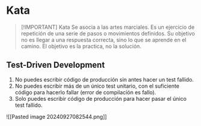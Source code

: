 # Kata

> [!IMPORTANT] Kata
> Se asocia a las artes marciales. Es un ejercicio de repetición de una serie de pasos o movimientos definidos.
> Su objetivo no es llegar a una respuesta correcta, sino lo que se aprende en el camino.
> El objetivo es la practica, no la solución.

## Test-Driven Development
1. No puedes escribir código de producción sin antes hacer un test fallido.
2. No puedes escribir más de un único test unitario, con el suficiente código para hacerlo fallar (error de compilación es fallo).
3. Solo puedes escribir código de producción para hacer pasar el único test fallido.

![[Pasted image 20240927082544.png]]